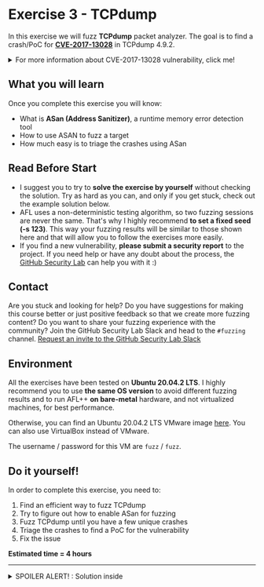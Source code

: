 # Exercise 3 - TCPdump

In this exercise we will fuzz **TCPdump** packet analyzer. The goal is to find a crash/PoC for [**CVE-2017-13028**](https://www.cvedetails.com/cve/CVE-2017-13028/) in TCPdump 4.9.2.

<details>
  <summary>For more information about CVE-2017-13028 vulnerability, click me!</summary>
  --------------------------------------------------------------------------------------------------------
  
**CVE-2017-13028** is an Out-of-bounds Read vulneratibily that can be triggered via a BOOTP packet (Bootstrap Protocol).
  
  An Out-of-bounds Read is a vulnerability that occurs when the program reads data past the end, or before the beginning, of the intended buffer.
  
  As a result, it allows remote attackers to cause a denial of service or possibly obtain potentially sensitive information from process memory.
  
  You can find more information about Out-of-bounds Read vulnerabilities at the following link: https://cwe.mitre.org/data/definitions/125.html
  
</details>

## What you will learn
Once you complete this exercise you will know:
- What is **ASan (Address Sanitizer)**, a runtime memory error detection tool
- How to use ASAN to fuzz a target
- How much easy is to triage the crashes using ASan

## Read Before Start
- I suggest you to try to **solve the exercise by yourself** without checking the solution. Try as hard as you can, and only if you get stuck, check out the example solution below.
- AFL uses a non-deterministic testing algorithm, so two fuzzing sessions are never the same. That's why I highly recommend **to set a fixed seed (-s 123)**. This way your fuzzing results will be similar to those shown here and that will allow you to follow the exercises more easily.  
- If you find a new vulnerability, **please submit a security report** to the project. If you need help or have any doubt about the process, the [GitHub Security Lab](mailto:securitylab.github.com) can help you with it :)

## Contact
Are you stuck and looking for help? Do you have suggestions for making this course better or just positive feedback so that we create more fuzzing content?
Do you want to share your fuzzing experience with the community?
Join the GitHub Security Lab Slack and head to the `#fuzzing` channel. [Request an invite to the GitHub Security Lab Slack](mailto:securitylab-social@github.com?subject=Request%20an%20invite%20to%20the%20GitHub%20Security%20Lab%20Slack)

## Environment

All the exercises have been tested on **Ubuntu 20.04.2 LTS**. I highly recommend you to use **the same OS version** to avoid different fuzzing results and to run AFL++ **on bare-metal** hardware, and not virtualized machines, for best performance.

Otherwise, you can find an Ubuntu 20.04.2 LTS VMware image [here](https://drive.google.com/file/d/1_m1x-SHcm7Muov2mlmbbt8nkrMYp0Q3K/view?usp=sharing). You can also use VirtualBox instead of VMware.

The username / password for this VM are `fuzz` / `fuzz`.

## Do it yourself!
In order to complete this exercise, you need to:
1) Find an efficient way to fuzz TCPdump
2) Try to figure out how to enable ASan for fuzzing
3) Fuzz TCPdump until you have a few unique crashes
4) Triage the crashes to find a PoC for the vulnerability
5) Fix the issue

**Estimated time = 4 hours**

---------------------------------------------------------------------------------------------------------------------------------------------------

<details>
  <summary>SPOILER ALERT! : Solution inside</summary>

### Download and build your target

Let's first get our fuzzing target. Create a new directory for the project you want to fuzz:
```
cd $HOME
mkdir fuzzing_tcpdump && cd fuzzing_tcpdump/
```

Download and uncompress tcpdump-4.9.2.tar.gz
```
wget https://github.com/the-tcpdump-group/tcpdump/archive/refs/tags/tcpdump-4.9.2.tar.gz
tar -xzvf tcpdump-4.9.2.tar.gz
```

We also need to download libpcap, a cross-platform library that is needed by TCPdump. Download and uncompress libpcap-1.8.0.tar.gz:
```
wget https://github.com/the-tcpdump-group/libpcap/archive/refs/tags/libpcap-1.8.0.tar.gz
tar -xzvf libpcap-1.8.0.tar.gz
```

We need to rename ``libpcap-libpcap-1.8.0`` to ``libpcap-1.8.0``. Otherwise, tcpdump doesn't find the ``libpcap.a`` local path:
```
mv libpcap-libpcap-1.8.0/ libpcap-1.8.0
```
  
Build and install libpcap:

```
cd $HOME/fuzzing_tcpdump/libpcap-1.8.0/
./configure --enable-shared=no
make
```

Now, we can build and install tcpdump:
```
cd $HOME/fuzzing_tcpdump/tcpdump-tcpdump-4.9.2/
./configure --prefix="$HOME/fuzzing_tcpdump/install/"
make
make install
```

To test everything is working properly, just type:
```
$HOME/fuzzing_tcpdump/install/sbin/tcpdump -h
```
  
and you should see something like that

![](Images/Image1.png)
  
**Before continuing to the following step, check that your version numbers matches the numbers above**

### Seed corpus creation

You can find a lot of .pcacp examples in the "./tests" folder. You can run these .pcap files with the following command-line:
```
$HOME/fuzzing_tcpdump/install/sbin/tcpdump -vvvvXX -ee -nn -r [.pcap file]
```
  
For example:
```
$HOME/fuzzing_tcpdump/install/sbin/tcpdump -vvvvXX -ee -nn -r ./tests/geneve.pcap
```
  
And the output should look like
![](Images/Image2.png)
  
### AddressSanitizer
  
**AddressSanitizer (ASan)** is a fast memory error detector for C and C++. It was originally developed by Google (Konstantin Serebryany, Derek Bruening, Alexander Potapenko, Dmitry Vyukov) and first released in May 2011.

It consists of a compiler instrumentation module and a run-time library. The tool is capable of finding out-of-bounds accesses to heap, stack, and global objects, as well as use-after-free, double-free and memory leaks bugs.

AddressSanitizer is open source and is integrated with the LLVM compiler tool chain starting from version 3.1. While it was originally developed as a project for LLVM, it has been ported to GCC and it is included into GCC versions >= 4.8

You can find more information about AddressSanitizer at the following [link](https://clang.llvm.org/docs/AddressSanitizer.html).
  
### Build with ASan enabled
  
Now we're going to build tcpdump (and libpcap) with ASAN enabled.

First of all, we're going to clean all previously compiled object files and executables:
```
rm -r $HOME/fuzzing_tcpdump/install
cd $HOME/fuzzing_tcpdump/libpcap-1.8.0/
make clean

cd $HOME/fuzzing_tcpdump/tcpdump-tcpdump-4.9.2/
make clean
```

Now, we set `AFL_USE_ASAN=1` before calling ``configure`` and ``make``:

```
cd $HOME/fuzzing_tcpdump/libpcap-libpcap-1.8.0/
export LLVM_CONFIG="llvm-config-12"
CC=afl-clang-lto ./configure --enable-shared=no --prefix="$HOME/fuzzing_tcpdump/install/"
AFL_USE_ASAN=1 make

cd $HOME/fuzzing_tcpdump/tcpdump-tcpdump-4.9.2/
AFL_USE_ASAN=1 CC=afl-clang-lto ./configure --prefix="$HOME/fuzzing_tcpdump/install/"
AFL_USE_ASAN=1 make
AFL_USE_ASAN=1 make install
```  

**Afl-clang-lto compilation can take a few minutes to complete**  
  
### Fuzzing time

Now, you can run the fuzzer with the following command:
```
afl-fuzz -m none -i $HOME/fuzzing_tcpdump/tcpdump-tcpdump-4.9.2/tests/ -o $HOME/fuzzing_tcpdump/out/ -s 123 -- $HOME/fuzzing_tcpdump/install/sbin/tcpdump -vvvvXX -ee -nn -r @@
```

**Note: ASAN on 64-bit systems requests a lot of virtual memory. That's why I've set the flag "-m none" that disable memory limits in AFL**
  
After a while, you should have multiple crashes:
  
![](Images/Image3.png)


### Triage
  
To debug a program built with ASan is so much easier than in the previous exercises. All you need to do is to feed the program with the crash file:
  
```
$HOME/fuzzing_tcpdump/install/sbin/tcpdump -vvvvXX -ee -nn -r '/home/antonio/fuzzing_tcpdump/out/default/crashes/id:000000,sig:06,src:002318+001583,time:10357087,op:splice,rep:8'
```

and you will get a nice summary of the crash, including the execution trace:
  
![](Images/Image4.png)  

### Fix the issue

The last step of the exercise is to fix the bug! Rebuild your target after the fix and check that your PoC don't crash the program anymore. This last part is left as exercise for the student.
  
  <details>
  <summary>Solution inside</summary>
   --------------------------------------------------------------------------------------------------
    
  Official fix:
  - https://github.com/the-tcpdump-group/tcpdump/commit/85078eeaf4bf8fcdc14a4e79b516f92b6ab520fc#diff-05f854a9033643de07f0d0059bc5b98f3b314eeb1e2499ea1057e925e6501ae8L381
    
   </details> 

Alternatively, you can download a newer version of TCPdump, and check that both bugs have been fixed.
  
</details>
